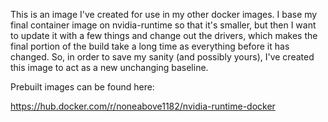 This is an image I've created for use in my other docker images. I base my final container image on nvidia-runtime so that it's smaller, but then I want to update it with a few things and change out the drivers, which makes the final portion of the build take a long time as everything before it has changed. So, in order to save my sanity (and possibly yours), I've created this image to act as a new unchanging baseline.

Prebuilt images can be found here:

https://hub.docker.com/r/noneabove1182/nvidia-runtime-docker
